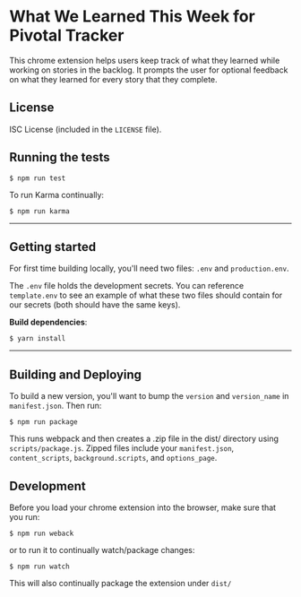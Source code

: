 # What We Learned This Week for Pivotal Tracker

This chrome extension helps users keep track of what they learned while working on stories in the backlog. It prompts the user for
optional feedback on what they learned for every story that they complete.

## License

ISC License (included in the `LICENSE` file).

## Running the tests

```
$ npm run test
```

To run Karma continually:
```
$ npm run karma
```
---

## Getting started

For first time building locally, you'll need two files: `.env` and `production.env`. 

The `.env` file holds the development secrets. You can reference `template.env` to see an example of what these two files should contain for our secrets (both should have the same keys).

**Build dependencies**:
```
$ yarn install 
```

---

## Building and Deploying

To build a new version, you'll want to bump the `version` and `version_name` in `manifest.json`.
Then run:

```
$ npm run package
```

This runs webpack and then creates a .zip file in the dist/ directory using `scripts/package.js`. Zipped files include 
your `manifest.json`, `content_scripts`, `background.scripts`, and `options_page`.

## Development

Before you load your chrome extension into the browser, make sure that you run:

```$xslt
$ npm run weback
```

or to run it to continually watch/package changes:

```
$ npm run watch
```

This will also continually package the extension under `dist/`
